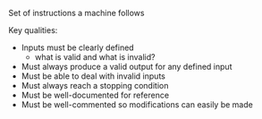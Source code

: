 Set of instructions a machine follows 

Key qualities:
- Inputs must be clearly defined 
	- what is valid and what is invalid?
- Must always produce a valid output for any defined input
- Must be able to deal with invalid inputs
- Must always reach a stopping condition
- Must be well-documented for reference
- Must be well-commented so modifications can easily be made